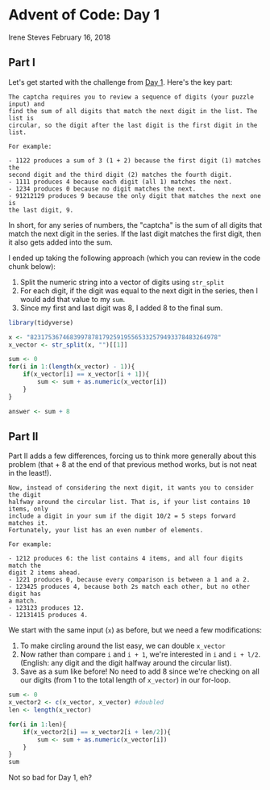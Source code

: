 Advent of Code: Day 1
================
Irene Steves
February 16, 2018

Part I
------

Let's get started with the challenge from [Day 1](https://adventofcode.com/2017/day/1). Here's the key part:

    The captcha requires you to review a sequence of digits (your puzzle input) and
    find the sum of all digits that match the next digit in the list. The list is
    circular, so the digit after the last digit is the first digit in the list.

    For example:
        
    - 1122 produces a sum of 3 (1 + 2) because the first digit (1) matches the 
    second digit and the third digit (2) matches the fourth digit.
    - 1111 produces 4 because each digit (all 1) matches the next.
    - 1234 produces 0 because no digit matches the next.
    - 91212129 produces 9 because the only digit that matches the next one is 
    the last digit, 9.

In short, for any series of numbers, the "captcha" is the sum of all digits that match the next digit in the series. If the last digit matches the first digit, then it also gets added into the sum.

I ended up taking the following approach (which you can review in the code chunk below):

1.  Split the numeric string into a vector of digits using `str_split`
2.  For each digit, if the digit was equal to the next digit in the series, then I would add that value to my `sum`.
3.  Since my first and last digit was 8, I added 8 to the final sum.

``` r
library(tidyverse)

x <- "8231753674683997878179259195565332579493378483264978"
x_vector <- str_split(x, "")[[1]]

sum <- 0
for(i in 1:(length(x_vector) - 1)){
    if(x_vector[i] == x_vector[i + 1]){
        sum <- sum + as.numeric(x_vector[i])
    }
}

answer <- sum + 8
```

Part II
-------

Part II adds a few differences, forcing us to think more generally about this problem (that + 8 at the end of that previous method works, but is not neat in the least!).

    Now, instead of considering the next digit, it wants you to consider the digit
    halfway around the circular list. That is, if your list contains 10 items, only
    include a digit in your sum if the digit 10/2 = 5 steps forward matches it.
    Fortunately, your list has an even number of elements.

    For example:

    - 1212 produces 6: the list contains 4 items, and all four digits match the
    digit 2 items ahead.
    - 1221 produces 0, because every comparison is between a 1 and a 2.
    - 123425 produces 4, because both 2s match each other, but no other digit has 
    a match.
    - 123123 produces 12.
    - 12131415 produces 4.

We start with the same input (`x`) as before, but we need a few modifications:

1.  To make circling around the list easy, we can double `x_vector`
2.  Now rather than compare `i` and `i + 1`, we're interested in `i` and `i + l/2`. (English: any digit and the digit halfway around the circular list).
3.  Save as a sum like before! No need to add 8 since we're checking on all our digits (from 1 to the total length of `x_vector`) in our for-loop.

``` r
sum <- 0
x_vector2 <- c(x_vector, x_vector) #doubled
len <- length(x_vector)

for(i in 1:len){
    if(x_vector2[i] == x_vector2[i + len/2]){
        sum <- sum + as.numeric(x_vector[i])
    }
}
sum 
```

Not so bad for Day 1, eh?
